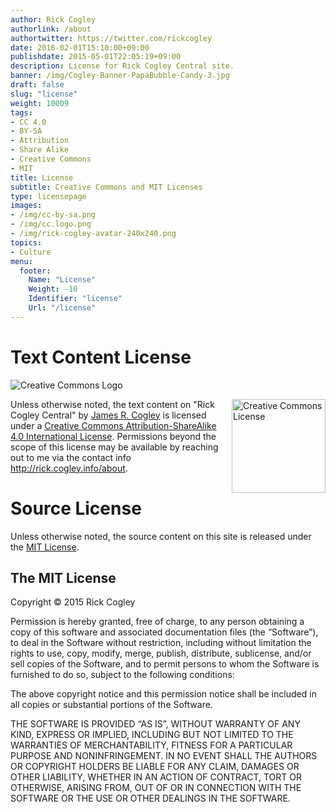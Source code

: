 ```yaml
---
author: Rick Cogley
authorlink: /about
authortwitter: https://twitter.com/rickcogley
date: 2016-02-01T15:10:00+09:00
publishdate: 2015-05-01T22:05:19+09:00
description: License for Rick Cogley Central site.
banner: /img/Cogley-Banner-PapaBubble-Candy-3.jpg
draft: false
slug: "license"
weight: 10009
tags:
- CC 4.0
- BY-SA
- Attribution
- Share Alike
- Creative Commons
- MIT
title: License
subtitle: Creative Commons and MIT Licenses
type: licensepage
images:
- /img/cc-by-sa.png
- /img/cc.logo.png
- /img/rick-cogley-avatar-240x240.png
topics:
- Culture
menu:
  footer:
    Name: "License"
    Weight: -10
    Identifier: "license"
    Url: "/license"
---
```


# Text Content License

![Creative Commons Logo](/img/cc.logo.svg)

<a rel="license" href="http://creativecommons.org/licenses/by-sa/4.0/"><img alt="Creative Commons License" style="border-width:0;float:right;" src="/img/cc-by-sa.svg" width="150px" /></a><span xmlns:dct="http://purl.org/dc/terms/" property="dct:title">Unless otherwise noted, the text content on "Rick Cogley Central"</span> by <a xmlns:cc="http://creativecommons.org/ns#" href="http://rick.cogley.info/about" property="cc:attributionName" rel="cc:attributionURL">James R. Cogley</a> is licensed under a <a rel="license" href="http://creativecommons.org/licenses/by-sa/4.0/">Creative Commons Attribution-ShareAlike 4.0 International License</a>. Permissions beyond the scope of this license may be available by reaching out to me via the contact info <a xmlns:cc="http://creativecommons.org/ns#" href="http://rick.cogley.info/about" rel="cc:morePermissions">http://rick.cogley.info/about</a>.

# Source License

Unless otherwise noted, the source content on this site is released under the [MIT License](http://opensource.org/licenses/MIT).

## The MIT License

Copyright © 2015 Rick Cogley

Permission is hereby granted, free of charge, to any person obtaining a copy of this software and associated documentation files (the “Software”), to deal in the Software without restriction, including without limitation the rights to use, copy, modify, merge, publish, distribute, sublicense, and/or sell copies of the Software, and to permit persons to whom the Software is furnished to do so, subject to the following conditions:

The above copyright notice and this permission notice shall be included in all copies or substantial portions of the Software.

THE SOFTWARE IS PROVIDED “AS IS”, WITHOUT WARRANTY OF ANY KIND, EXPRESS OR IMPLIED, INCLUDING BUT NOT LIMITED TO THE WARRANTIES OF MERCHANTABILITY, FITNESS FOR A PARTICULAR PURPOSE AND NONINFRINGEMENT. IN NO EVENT SHALL THE AUTHORS OR COPYRIGHT HOLDERS BE LIABLE FOR ANY CLAIM, DAMAGES OR OTHER LIABILITY, WHETHER IN AN ACTION OF CONTRACT, TORT OR OTHERWISE, ARISING FROM, OUT OF OR IN CONNECTION WITH THE SOFTWARE OR THE USE OR OTHER DEALINGS IN THE SOFTWARE.
